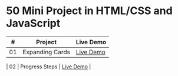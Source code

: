 # 50 Mini Project in  HTML/CSS and JavaScript



|  #  | Project                                                                                                                     | Live Demo                                                                         |
| :-: | --------------------------------------------------------------------------------------------------------------------------- | --------------------------------------------------------------------------------- |
| 01  | Expanding Cards                          | [Live Demo](https://shrutikashish.github.io/50-Mini-Project-on-HTML-CSS-JS/Project%201%20Expanding%20Cards/index.html)               |

| 02  | Progress Steps	                          | [Live Demo](https://shrutikashish.github.io/50-Mini-Project-on-HTML-CSS-JS/Project%202%20Progress%20Steps/index.html)               |